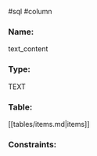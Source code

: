#sql #column 

### Name:
text_content
### Type:
TEXT
### Table:
 [[tables/items.md|items]]

### Constraints:
